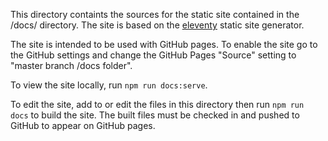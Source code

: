 This directory containts the sources for the static site contained in the /docs/ directory. The site is based on the [eleventy](11ty.dev) static site generator.

The site is intended to be used with GitHub pages. To enable the site go to the GitHub settings and change the GitHub Pages "Source" setting to "master branch /docs folder".

To view the site locally, run `npm run docs:serve`.

To edit the site, add to or edit the files in this directory then run `npm run docs` to build the site. The built files must be checked in and pushed to GitHub to appear on GitHub pages.
